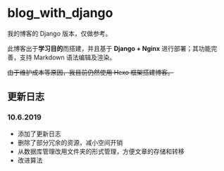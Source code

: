 # blog_with_django
我的博客的 Django 版本，仅做参考。

此博客出于**学习目的**而搭建，并且基于 **Django + Nginx** 进行部署；其功能完善，支持 Markdown 语法编辑及渲染。

~~由于维护成本等原因，我目前仍然使用 Hexo 框架搭建博客。~~

## 更新日志

### 10.6.2019

- 添加了更新日志
- 删除了部分冗余的资源，减小空间开销
- 从数据库管理改用文件夹的形式管理，方便文章的存储和转移
- 改进算法